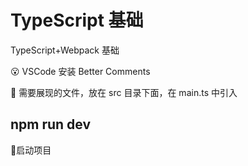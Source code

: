 # TypeScript 基础

TypeScript+Webpack 基础

😮 VSCode 安装 Better Comments

📝 需要展现的文件，放在 src 目录下面，在 main.ts 中引入

## npm run dev

🔰启动项目
